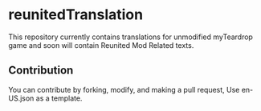 # reunitedTranslation
This repository currently contains translations for unmodified myTeardrop game and soon will contain Reunited Mod Related texts.
## Contribution
You can contribute by forking, modify, and making a pull request, Use en-US.json as a template.
